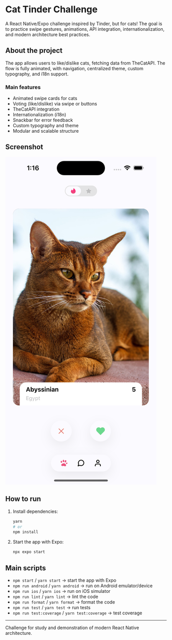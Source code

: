 # Cat Tinder Challenge

A React Native/Expo challenge inspired by Tinder, but for cats! The goal is to practice swipe gestures, animations, API integration, internationalization, and modern architecture best practices.

## About the project

The app allows users to like/dislike cats, fetching data from TheCatAPI. The flow is fully animated, with navigation, centralized theme, custom typography, and i18n support.

### Main features

- Animated swipe cards for cats
- Voting (like/dislike) via swipe or buttons
- TheCatAPI integration
- Internationalization (i18n)
- Snackbar for error feedback
- Custom typography and theme
- Modular and scalable structure

## Screenshot

![App screenshot](./assets/screenshots/screenshot.png)

## How to run

1. Install dependencies:
   ```bash
   yarn
   # or
   npm install
   ```
2. Start the app with Expo:
   ```bash
   npx expo start
   ```

## Main scripts

- `npm start` / `yarn start` → start the app with Expo
- `npm run android` / `yarn android` → run on Android emulator/device
- `npm run ios` / `yarn ios` → run on iOS simulator
- `npm run lint` / `yarn lint` → lint the code
- `npm run format` / `yarn format` → format the code
- `npm run test` / `yarn test` → run tests
- `npm run test:coverage` / `yarn test:coverage` → test coverage

---

Challenge for study and demonstration of modern React Native architecture.

